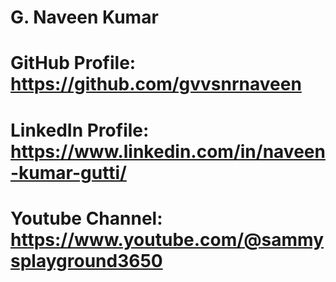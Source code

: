 # G. Naveen Kumar
# GitHub Profile: https://github.com/gvvsnrnaveen
# LinkedIn Profile: https://www.linkedin.com/in/naveen-kumar-gutti/
# Youtube Channel: https://www.youtube.com/@sammysplayground3650


